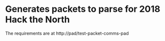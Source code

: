 # Generates packets to parse for 2018 Hack the North

The requirements are at http://pad/test-packet-comms-pad
